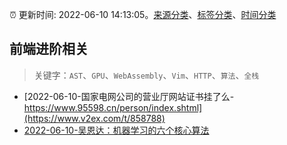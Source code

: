 :alarm_clock: 更新时间: 2022-06-10 14:13:05。[来源分类](../README.md)、[标签分类](../TAGS.md)、[时间分类](../TIMELINE.md)

## 前端进阶相关


> 关键字：`AST`、`GPU`、`WebAssembly`、`Vim`、`HTTP`、`算法`、`全栈`



- [2022-06-10-国家电网公司的营业厅网站证书挂了么-https://www.95598.cn/person/index.shtml](https://www.v2ex.com/t/858788) 
- [2022-06-10-吴恩达：机器学习的六个核心算法](https://toutiao.io/k/7s61wih) 
